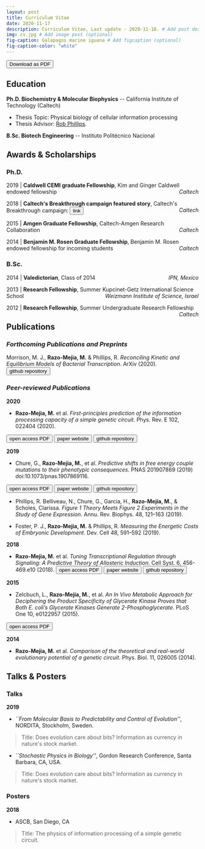 ```yaml
---
layout: post
title: Curriculum Vitae
date: 2020-11-17
description: Curriculum Vitae, Last update - 2020-11-18. # Add post description (optional)
img: cv.jpg # Add image post (optional)
fig-caption: Galapagos marine iguana # Add figcaption (optional)
fig-caption-color: "white"
---
```

<button class="w3-button w3-black" href="https://github.com/mrazomej/mrazomej_cv/blob/master/CV.pdf">
Download as PDF
<i class="fa fa-file-pdf-o" aria-hidden="true"></i>
</button>

## Education <i class="fa fa-graduation-cap" aria-hidden="true"></i>

**Ph.D. Biochemistry & Molecular Biophysics** -- California Institute of Technology (Caltech)
- Thesis Topic: Physical biology of cellular information processing 
- Thesis Advisor: [Rob Phillips](http://rpgroup.caltech.edu/).

**B.Sc. Biotech Engineering** -- Instituto Politécnico Nacional

## Awards & Scholarships <i class="fa fa-trophy" aria-hidden="true"></i>


### Ph.D.

<p>2019 | <b>Caldwell CEMI graduate Fellowship</b>,
Kim and Ginger Caldwell endowed fellowship 
<span style="float:right;"><i>Caltech</i></span></p> 

<p>2018 | <b>Caltech's Breakthrough campaign featured story</b>, 
Caltech's Breakthrough campaign:
<button href="https://breakthrough.caltech.edu/story/science-and-serendipity/">
link
<i class="fa fa-external-link" aria-hidden="true"></i>
</button> 
<span style="float:right;"><i>Caltech</i></span></p> 

<p>2015 | <b>Amgen Graduate Fellowship</b>,
Caltech-Amgen Research Collaboration
<span style="float:right;"><i>Caltech</i></span></p> 

<p>2014 | <b>Benjamin M. Rosen Graduate Fellowship</b>,
Benjamin M. Rosen endowed fellowship for incoming students
<span style="float:right;"><i>Caltech</i></span></p> 

### B.Sc.

<p>2014 | <b>Valedictorian</b>,
Class of 2014
<span style="float:right;"><i>IPN, Mexico</i></span></p> 

<p>2013 | <b>Research Fellowship</b>,
Summer Kupcinet-Getz International Science School
<span style="float:right;"><i>Weizmann Institute of Science, Israel</i></span></p> 

<p>2012 | <b>Research Fellowship</b>,
Summer Undergraduate Research Fellowship
<span style="float:right;"><i>Caltech</i></span></p>

## Publications <i class="fa fa-area-chart" aria-hidden="true"></i>

### *Forthcoming Publications and Preprints*

Morrison, M. J., **Razo-Mejia, M.** & Phillips, R. *Reconciling Kinetic and Equilibrium Models of Bacterial Transcription*. ArXiv (2020).
<button class="w3-button w3-round" href="https://github.com/RPGroup-PBoC/bursty_transcription">
github repository
<i class="fa fa-github-square" aria-hidden="true"></i>
</button>

### *Peer-reviewed Publications*

**2020**

- **Razo-Mejia, M.** et al. *First-principles prediction of the information 
processing capacity of a simple genetic circuit*. Phys. Rev. E 102, 022404 
(2020). 
<button class="w3-button w3-round" href="https://journals.aps.org/pre/abstract/10.1103/PhysRevE.102.022404">
open access PDF
<i class="fa fa-file-pdf-o" aria-hidden="true"></i>
</button>
<button class="w3-button w3-round" href="https://www.rpgroup.caltech.edu/chann_cap/">
paper website
<i class="fa fa-window-restore" aria-hidden="true"></i>
</button>
<button class="w3-button w3-round" href="https://github.com/RPGroup-PBoC/chann_cap">
github repository
<i class="fa fa-github-square" aria-hidden="true"></i>
</button>

**2019**

- Chure, G., **Razo-Mejia, M.**, et al. *Predictive shifts in free energy couple mutations to their phenotypic consequences*. PNAS 201907869 (2019) doi:10.1073/pnas.1907869116.
<button class="w3-button w3-round" href="https://www.pnas.org/content/116/37/18275.short">
open access PDF
<i class="fa fa-file-pdf-o" aria-hidden="true"></i>
</button>
<button class="w3-button w3-round" href="https://github.com/RPGroup-PBoC/mwc_mutants">
paper website
<i class="fa fa-window-restore" aria-hidden="true"></i>
</button>
<button class="w3-button w3-round" href="https://github.com/RPGroup-PBoC/chann_cap">
github repository
<i class="fa fa-github-square" aria-hidden="true"></i>
</button>

- Phillips, R. Belliveau, N., Chure, G., Garcia, H., **Razo-Mejia, M.**, &
Scholes, Clarissa. *Figure 1 Theory Meets Figure 2 Experiments in the Study of Gene Expression*. Annu. Rev. Biophys. 48, 121–163 (2019).

- Foster, P. J., **Razo-Mejia, M.** & Phillips, R. *Measuring the Energetic Costs of Embryonic Development*. Dev. Cell 48, 591–592 (2019).

**2018**

- **Razo-Mejia, M.** et al. *Tuning Transcriptional Regulation through
  Signaling: A Predictive Theory of Allosteric Induction*. Cell Syst. 6,
  456-469.e10 (2018). 
  <button class="w3-button w3-round" href="https://www.sciencedirect.com/science/article/pii/S2405471218300577">
  open access PDF
  <i class="fa fa-file-pdf-o" aria-hidden="true"></i>
  </button>
  <button class="w3-button w3-round" href="http://www.rpgroup.caltech.edu/mwc_induction/">
  paper website
  <i class="fa fa-window-restore" aria-hidden="true"></i>
  </button>
  <button class="w3-button w3-round" href="http://www.github.com/rpgroup-pboc/mwc_induction">
  github repository
  <i class="fa fa-github-square" aria-hidden="true"></i>
  </button>

**2015**

- Zelcbuch, L., **Razo-Mejia, M.**, et al. *An In Vivo Metabolic Approach for Deciphering the Product Specificity of Glycerate Kinase Proves that Both E. coli’s Glycerate Kinases Generate 2-Phosphoglycerate*. PLoS One 10, e0122957 (2015).
<button class="w3-button w3-round" href="https://journals.plos.org/plosone/article?id=10.1371/journal.pone.0122957">
open access PDF
<i class="fa fa-file-pdf-o" aria-hidden="true"></i>
</button>

**2014**

- **Razo-Mejia, M.** et al. *Comparison of the theoretical and real-world evolutionary potential of a genetic circuit*. Phys. Biol. 11, 026005 (2014).

<!-- <button class="w3-button w3-round" href="">
open access PDF
<i class="fa fa-file-pdf-o" aria-hidden="true"></i>
</button>
<button class="w3-button w3-round" href="">
paper website
<i class="fa fa-window-restore" aria-hidden="true"></i>
</button>
<button class="w3-button w3-round" href="">
github repository
<i class="fa fa-github-square" aria-hidden="true"></i>
</button> -->

## Talks & Posters

### Talks

**2019**

- *``From Molecular Basis to Predictability and Control of Evolution''*, NORDITA, Stockholm, Sweden.

> Title: Does evolution care about bits? Information as currency in nature's stock market.


- *``Stochastic Physics in Biology''*, Gordon Research Conference, Santa Barbara, CA, USA.

> Title: Does evolution care about bits? Information as currency in nature's stock market.

### Posters

**2018**

- ASCB, San Diego, CA

> Title: The physics of information processing of a simple genetic circuit.
